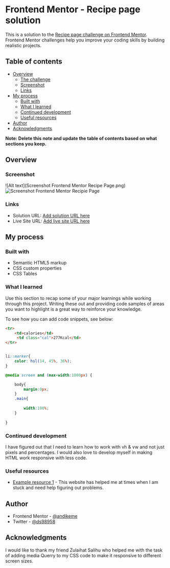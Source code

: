 # Frontend Mentor - Recipe page solution

This is a solution to the [Recipe page challenge on Frontend Mentor](https://www.frontendmentor.io/challenges/recipe-page-KiTsR8QQKm). Frontend Mentor challenges help you improve your coding skills by building realistic projects. 

## Table of contents

- [Overview](#overview)
  - [The challenge](#the-challenge)
  - [Screenshot](#screenshot)
  - [Links](#links)
- [My process](#my-process)
  - [Built with](#built-with)
  - [What I learned](#what-i-learned)
  - [Continued development](#continued-development)
  - [Useful resources](#useful-resources)
- [Author](#author)
- [Acknowledgments](#acknowledgments)

**Note: Delete this note and update the table of contents based on what sections you keep.**

## Overview

### Screenshot

![Alt text](Screenshot Frontend Mentor Recipe Page.png)
![Screenshot Frontend Mentor Recipie Page](https://github.com/andikeme/Frontend-Mentor-Recipie-Page/assets/68439552/3cf6b431-05ca-4805-a8ac-b6965d99df4b)




### Links

- Solution URL: [Add solution URL here](https://your-solution-url.com)
- Live Site URL: [Add live site URL here](https://your-live-site-url.com)

## My process

### Built with

- Semantic HTML5 markup
- CSS custom properties
- CSS Tables

### What I learned

Use this section to recap some of your major learnings while working through this project. Writing these out and providing code samples of areas you want to highlight is a great way to reinforce your knowledge.

To see how you can add code snippets, see below:

```html
<tr>
    <td>calories</td>
     <td class="cal">277Kcal</td>
</tr>
```
```css

li::marker{
    color: hsl(14, 45%, 36%);
}

@media screen and (max-width:1000px) {

    body{
        margin:0px;
    }
    .main{
        
        width:100%;
    }
    
}
```

### Continued development

I have figured out that I need to learn how to work with vh & vw and not just pixels and percentages. I would also love to develop myself in making HTML work responsive with less code. 


### Useful resources

- [Example resource 1](https://www.w3schools.com/howto/howto_css_bullet_color.asp) -  This website has helped me at times when I am stuck and need help figuring out problems.

## Author
- Frontend Mentor - [@andikeme](https://www.frontendmentor.io/profile/andikeme)
- Twitter - [@ds98958](https://www.twitter.com/ds98958)

## Acknowledgments

I would like to thank my friend Zulaihat Salihu who helped me with the task of adding media Querry to my CSS code to make it responsive to different screen sizes.

